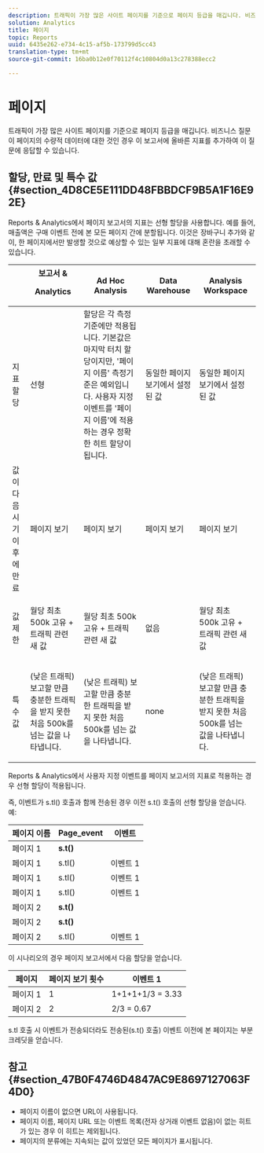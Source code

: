 ```yaml
---
description: 트래픽이 가장 많은 사이트 페이지를 기준으로 페이지 등급을 매깁니다. 비즈니스 질문이 페이지의 수량적 데이터에 대한 것인 경우 이 보고서에 올바른 지표를 추가하여 이 질문에 응답할 수 있습니다.
solution: Analytics
title: 페이지
topic: Reports
uuid: 6435e262-e734-4c15-af5b-173799d5cc43
translation-type: tm+mt
source-git-commit: 16ba0b12e0f70112f4c10804d0a13c278388ecc2

---
```



# 페이지

트래픽이 가장 많은 사이트 페이지를 기준으로 페이지 등급을 매깁니다. 비즈니스 질문이 페이지의 수량적 데이터에 대한 것인 경우 이 보고서에 올바른 지표를 추가하여 이 질문에 응답할 수 있습니다.

## 할당, 만료 및 특수 값 {#section_4D8CE5E111DD48FBBDCF9B5A1F16E92E}

Reports &amp; Analytics에서 페이지 보고서의 지표는 선형 할당을 사용합니다. 예를 들어, 매출액은 구매 이벤트 전에 본 모든 페이지 간에 분할됩니다. 이것은 장바구니 추가와 같이, 한 페이지에서만 발생할 것으로 예상할 수 있는 일부 지표에 대해 혼란을 초래할 수 있습니다.

<table id="table_EC7423532C7E44DE97B7FC0321585A2B"> 
 <thead> 
  <tr> 
   <th colname="col1" class="entry"> </th> 
   <th colname="col2" class="entry">보고서 &amp; <p>Analytics </p> </th> 
   <th colname="col3" class="entry"> Ad Hoc Analysis </th> 
   <th colname="col4" class="entry"> Data Warehouse </th> 
   <th colname="col5" class="entry"> Analysis Workspace </th> 
  </tr>
 </thead>
 <tbody> 
  <tr> 
   <td colname="col1"> 지표 할당 </td> 
   <td colname="col2"> 선형 </td> 
   <td colname="col3"> 할당은 각 측정기준에만 적용됩니다. 기본값은 마지막 터치 할당이지만, '페이지 이름' 측정기준은 예외입니다. 사용자 지정 이벤트를 '페이지 이름'에 적용하는 경우 정확한 히트 할당이 됩니다. </td> 
   <td colname="col4"> <p>동일한 페이지 보기에서 설정된 값 </p> </td> 
   <td colname="col5"> <p>동일한 페이지 보기에서 설정된 값 </p> </td> 
  </tr> 
  <tr> 
   <td colname="col1"> 값이 다음 시기 이후에 만료 </td> 
   <td colname="col2"> 페이지 보기 </td> 
   <td colname="col3"> 페이지 보기 </td> 
   <td colname="col4"> 페이지 보기 </td> 
   <td colname="col5"> 페이지 보기 </td> 
  </tr> 
  <tr> 
   <td colname="col1"> 값 제한 </td> 
   <td colname="col2"> <p>월당 최초 500k 고유 + 트래픽 관련 새 값 </p> </td> 
   <td colname="col3"> <p>월당 최초 500k 고유 + 트래픽 관련 새 값 </p> </td> 
   <td colname="col4"> 없음 </td> 
   <td colname="col5"> <p>월당 최초 500k 고유 + 트래픽 관련 새 값 </p> </td> 
  </tr> 
  <tr> 
   <td colname="col1"> 특수 값 </td> 
   <td colname="col2"> <p>(낮은 트래픽) 보고할 만큼 충분한 트래픽을 받지 못한 처음 500k를 넘는 값을 나타냅니다. </p> </td> 
   <td colname="col3"> <p>(낮은 트래픽) 보고할 만큼 충분한 트래픽을 받지 못한 처음 500k를 넘는 값을 나타냅니다. </p> </td> 
   <td colname="col4"> none </td> 
   <td colname="col5"> <p>(낮은 트래픽) 보고할 만큼 충분한 트래픽을 받지 못한 처음 500k를 넘는 값을 나타냅니다. </p> </td> 
  </tr> 
 </tbody> 
</table>

Reports &amp; Analytics에서 사용자 지정 이벤트를 페이지 보고서의 지표로 적용하는 경우 선형 할당이 적용됩니다.

즉, 이벤트가 s.tl() 호출과 함께 전송된 경우 이전 s.t() 호출의 선형 할당을 얻습니다. 예:

| 페이지 이름 | Page_event | 이벤트 |
|---|---|---|
| 페이지 1 | **s.t()** |  |
| 페이지 1 | s.tl() | 이벤트 1 |
| 페이지 1 | s.tl() | 이벤트 1 |
| 페이지 1 | s.tl() | 이벤트 1 |
| 페이지 2 | **s.t()** |  |
| 페이지 2 | **s.t()** |  |
| 페이지 2 | s.tl() | 이벤트 1 |

이 시나리오의 경우 페이지 보고서에서 다음 할당을 얻습니다.

| 페이지 | 페이지 보기 횟수 | 이벤트 1 |
|---|---|---|
| 페이지 1 | 1 | 1+1+1+1/3 = 3.33 |
| 페이지 2 | 2 | 2/3 = 0.67 |

s.tl 호출 시 이벤트가 전송되더라도 전송된(s.t() 호출) 이벤트 이전에 본 페이지는 부분 크레딧을 얻습니다.

## 참고 {#section_47B0F4746D4847AC9E8697127063F4D0}

* 페이지 이름이 없으면 URL이 사용됩니다.
* 페이지 이름, 페이지 URL 또는 이벤트 목록(전자 상거래 이벤트 없음)이 없는 히트가 있는 경우 이 히트는 제외됩니다.
* 페이지의 분류에는 지속되는 값이 있었던 모든 페이지가 표시됩니다.


